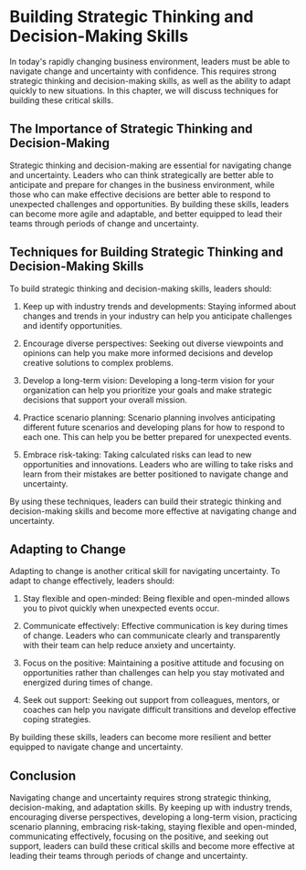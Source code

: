 Building Strategic Thinking and Decision-Making Skills
====================================================================================================

In today's rapidly changing business environment, leaders must be able to navigate change and uncertainty with confidence. This requires strong strategic thinking and decision-making skills, as well as the ability to adapt quickly to new situations. In this chapter, we will discuss techniques for building these critical skills.

The Importance of Strategic Thinking and Decision-Making
--------------------------------------------------------

Strategic thinking and decision-making are essential for navigating change and uncertainty. Leaders who can think strategically are better able to anticipate and prepare for changes in the business environment, while those who can make effective decisions are better able to respond to unexpected challenges and opportunities. By building these skills, leaders can become more agile and adaptable, and better equipped to lead their teams through periods of change and uncertainty.

Techniques for Building Strategic Thinking and Decision-Making Skills
---------------------------------------------------------------------

To build strategic thinking and decision-making skills, leaders should:

1. Keep up with industry trends and developments: Staying informed about changes and trends in your industry can help you anticipate challenges and identify opportunities.

2. Encourage diverse perspectives: Seeking out diverse viewpoints and opinions can help you make more informed decisions and develop creative solutions to complex problems.

3. Develop a long-term vision: Developing a long-term vision for your organization can help you prioritize your goals and make strategic decisions that support your overall mission.

4. Practice scenario planning: Scenario planning involves anticipating different future scenarios and developing plans for how to respond to each one. This can help you be better prepared for unexpected events.

5. Embrace risk-taking: Taking calculated risks can lead to new opportunities and innovations. Leaders who are willing to take risks and learn from their mistakes are better positioned to navigate change and uncertainty.

By using these techniques, leaders can build their strategic thinking and decision-making skills and become more effective at navigating change and uncertainty.

Adapting to Change
------------------

Adapting to change is another critical skill for navigating uncertainty. To adapt to change effectively, leaders should:

1. Stay flexible and open-minded: Being flexible and open-minded allows you to pivot quickly when unexpected events occur.

2. Communicate effectively: Effective communication is key during times of change. Leaders who can communicate clearly and transparently with their team can help reduce anxiety and uncertainty.

3. Focus on the positive: Maintaining a positive attitude and focusing on opportunities rather than challenges can help you stay motivated and energized during times of change.

4. Seek out support: Seeking out support from colleagues, mentors, or coaches can help you navigate difficult transitions and develop effective coping strategies.

By building these skills, leaders can become more resilient and better equipped to navigate change and uncertainty.

Conclusion
----------

Navigating change and uncertainty requires strong strategic thinking, decision-making, and adaptation skills. By keeping up with industry trends, encouraging diverse perspectives, developing a long-term vision, practicing scenario planning, embracing risk-taking, staying flexible and open-minded, communicating effectively, focusing on the positive, and seeking out support, leaders can build these critical skills and become more effective at leading their teams through periods of change and uncertainty.
